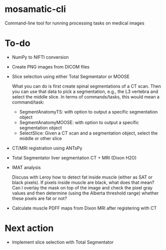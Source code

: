 # mosamatic-cli
Command-line tool for running processing tasks on medical images

# To-do
- NumPy to NIFTI conversion

- Create PNG images from DICOM files

- Slice selection using either Total Segmentator or MOOSE

  What you can do is first create spinal segmentations of a CT scan. Then
  you can use that data to pick a segmentation, e.g., the L3 vertebra and
  select the middle slice. In terms of commands/tasks, this would mean a
  command/task:
  - SegmentAnatomyTS: with option to output a specific segmentation object
  - SegmentAnatomyMOOSE: with option to output a specific segmentation 
    object
  - SelectSlice: Given a CT scan and a segmentation object, select the 
    middle or other slice

- CT/MRI registration using ANTsPy

- Total Segmentator liver segmentation CT + MRI (Dixon H2O)

- IMAT analysis

  Discuss with Leroy how to detect fat inside muscle (either as SAT or 
  black pixels). If pixels inside muscle are black, what does that mean?
  Can I overlay the mask on top of the image and check the pixel gray
  values and then determine (using the Alberta threshold range) whether
  these pixels are fat or not?

- Calculate muscle PDFF maps from Dixon MRI after registering with CT

# Next action
- Implement slice selection with Total Segmentator